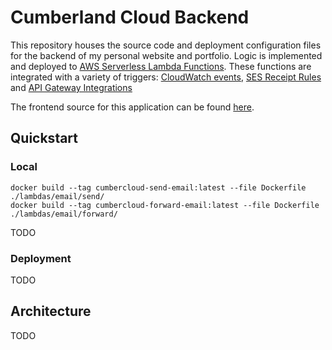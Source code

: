 # Cumberland Cloud Backend

This repository houses the source code and deployment configuration files for the backend of my personal website and portfolio. Logic is implemented and deployed to [AWS Serverless Lambda Functions](). These functions are integrated with a variety of triggers: [CloudWatch events](https://docs.aws.amazon.com/lambda/latest/dg/services-cloudwatchevents.html), [SES Receipt Rules](https://docs.aws.amazon.com/ses/latest/dg/receiving-email-action-lambda.html) and [API Gateway Integrations](https://docs.aws.amazon.com/apigateway/latest/developerguide/getting-started-with-lambda-integration.html)

The frontend source for this application can be found [here](https://github.com/chinchalinchin/cumbercloud-web).

## Quickstart

### Local

```shell
docker build --tag cumbercloud-send-email:latest --file Dockerfile ./lambdas/email/send/
docker build --tag cumbercloud-forward-email:latest --file Dockerfile ./lambdas/email/forward/
```

TODO

### Deployment

TODO

## Architecture

TODO
